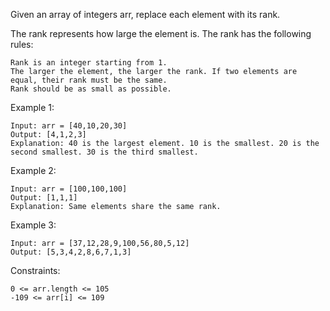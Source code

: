 Given an array of integers arr, replace each element with its rank.<br>

The rank represents how large the element is. The rank has the following rules:

    Rank is an integer starting from 1.
    The larger the element, the larger the rank. If two elements are equal, their rank must be the same.
    Rank should be as small as possible.

Example 1:

    Input: arr = [40,10,20,30]
    Output: [4,1,2,3]
    Explanation: 40 is the largest element. 10 is the smallest. 20 is the second smallest. 30 is the third smallest.

Example 2:

    Input: arr = [100,100,100]
    Output: [1,1,1]
    Explanation: Same elements share the same rank.

Example 3:

    Input: arr = [37,12,28,9,100,56,80,5,12]
    Output: [5,3,4,2,8,6,7,1,3]

Constraints:

    0 <= arr.length <= 105
    -109 <= arr[i] <= 109
